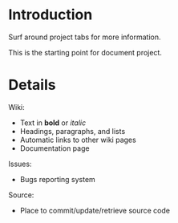 # Introduction #

Surf around project tabs for more information.

This is the starting point for document project.


# Details #

Wiki:
  * Text in **bold** or _italic_
  * Headings, paragraphs, and lists
  * Automatic links to other wiki pages
  * Documentation page

Issues:
  * Bugs reporting system

Source:
  * Place to commit/update/retrieve source code